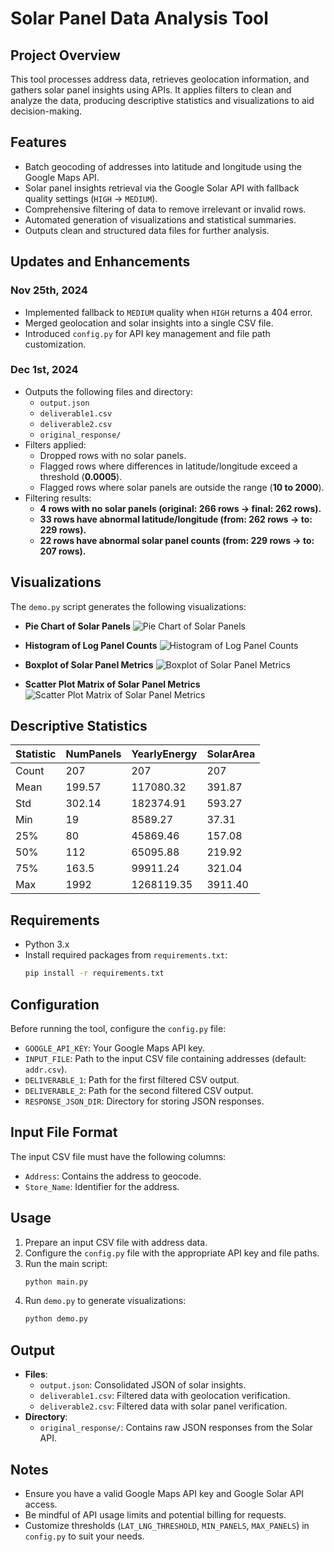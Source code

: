 # Solar Panel Data Analysis Tool

## Project Overview
This tool processes address data, retrieves geolocation information, and gathers solar panel insights using APIs. It applies filters to clean and analyze the data, producing descriptive statistics and visualizations to aid decision-making.

## Features
- Batch geocoding of addresses into latitude and longitude using the Google Maps API.
- Solar panel insights retrieval via the Google Solar API with fallback quality settings (`HIGH` → `MEDIUM`).
- Comprehensive filtering of data to remove irrelevant or invalid rows.
- Automated generation of visualizations and statistical summaries.
- Outputs clean and structured data files for further analysis.

## Updates and Enhancements

### Nov 25th, 2024
- Implemented fallback to `MEDIUM` quality when `HIGH` returns a 404 error.
- Merged geolocation and solar insights into a single CSV file.
- Introduced `config.py` for API key management and file path customization.

### Dec 1st, 2024
- Outputs the following files and directory:
  - `output.json`
  - `deliverable1.csv`
  - `deliverable2.csv`
  - `original_response/`
- Filters applied:
  - Dropped rows with no solar panels.
  - Flagged rows where differences in latitude/longitude exceed a threshold (**0.0005**).
  - Flagged rows where solar panels are outside the range (**10 to 2000**).
- Filtering results:
  - **4 rows with no solar panels (original: 266 rows → final: 262 rows).**
  - **33 rows have abnormal latitude/longitude (from: 262 rows → to: 229 rows).**
  - **22 rows have abnormal solar panel counts (from: 229 rows → to: 207 rows).**

## Visualizations
The `demo.py` script generates the following visualizations:
- **Pie Chart of Solar Panels**
  ![Pie Chart of Solar Panels](./figure/Pie_Chart.png)

- **Histogram of Log Panel Counts**
  ![Histogram of Log Panel Counts](./figure/Histogram_KDE.png)

- **Boxplot of Solar Panel Metrics**
  ![Boxplot of Solar Panel Metrics](./figure/Boxplot.png)

- **Scatter Plot Matrix of Solar Panel Metrics**
  ![Scatter Plot Matrix of Solar Panel Metrics](./figure/Pair_Plot.png)

## Descriptive Statistics

| Statistic | NumPanels | YearlyEnergy | SolarArea |
|-----------|-----------|--------------|-----------|
| Count     | 207       | 207          | 207       |
| Mean      | 199.57    | 117080.32    | 391.87    |
| Std       | 302.14    | 182374.91    | 593.27    |
| Min       | 19        | 8589.27      | 37.31     |
| 25%       | 80        | 45869.46     | 157.08    |
| 50%       | 112       | 65095.88     | 219.92    |
| 75%       | 163.5     | 99911.24     | 321.04    |
| Max       | 1992      | 1268119.35   | 3911.40   |

## Requirements
- Python 3.x
- Install required packages from `requirements.txt`:
  ```bash
  pip install -r requirements.txt
  ```

## Configuration
Before running the tool, configure the `config.py` file:
- `GOOGLE_API_KEY`: Your Google Maps API key.
- `INPUT_FILE`: Path to the input CSV file containing addresses (default: `addr.csv`).
- `DELIVERABLE_1`: Path for the first filtered CSV output.
- `DELIVERABLE_2`: Path for the second filtered CSV output.
- `RESPONSE_JSON_DIR`: Directory for storing JSON responses.

## Input File Format
The input CSV file must have the following columns:
- `Address`: Contains the address to geocode.
- `Store_Name`: Identifier for the address.

## Usage
1. Prepare an input CSV file with address data.
2. Configure the `config.py` file with the appropriate API key and file paths.
3. Run the main script:
   ```bash
   python main.py
   ```
4. Run `demo.py` to generate visualizations:
   ```bash
   python demo.py
   ```

## Output
- **Files**:
  - `output.json`: Consolidated JSON of solar insights.
  - `deliverable1.csv`: Filtered data with geolocation verification.
  - `deliverable2.csv`: Filtered data with solar panel verification.
- **Directory**:
  - `original_response/`: Contains raw JSON responses from the Solar API.

## Notes
- Ensure you have a valid Google Maps API key and Google Solar API access.
- Be mindful of API usage limits and potential billing for requests.
- Customize thresholds (`LAT_LNG_THRESHOLD`, `MIN_PANELS`, `MAX_PANELS`) in `config.py` to suit your needs.
